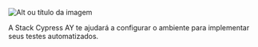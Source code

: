 ![Alt ou título da imagem](https://stackspot.com/_next/static/media/logo.1afc06ea.svg?w=256&q=75)

A Stack Cypress AY te ajudará a configurar o ambiente para implementar seus testes automatizados.
